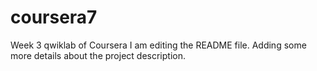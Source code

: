 # coursera7
Week 3 qwiklab of Coursera 
I am editing the README file. Adding some more details about the project description.
